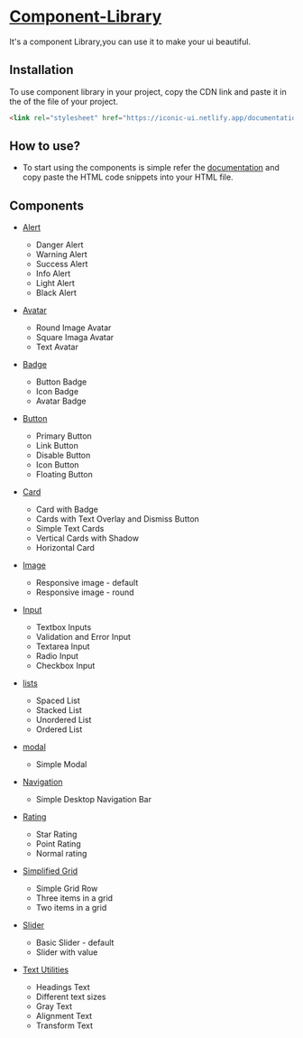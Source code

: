 # [Component-Library](https://iconic-ui.netlify.app/)
 
It's a component Library,you can use it to make your ui beautiful.

## Installation

To use component library in your project, copy the CDN link and paste it in the <head> of the <HTML> file of your project.

```HTML
<link rel="stylesheet" href="https://iconic-ui.netlify.app/documentation/Styles/general.css"/>
```

## How to use?
- To start using the components is simple refer the [documentation](https://component-library-48ff05.netlify.app/documentation/avatar/avatar.html) and copy paste the HTML code snippets into your HTML file.

## Components

* [Alert](https://component-library-48ff05.netlify.app/documentation/alert/alert.html)
  * Danger Alert
  * Warning Alert
  * Success Alert
  * Info Alert
  * Light Alert
  * Black Alert

* [Avatar](https://component-library-48ff05.netlify.app/documentation/avatar/avatar.html)
  * Round Image Avatar
  * Square Imaga Avatar
  * Text Avatar

* [Badge](https://component-library-48ff05.netlify.app/documentation/badge/badge.html)
  * Button Badge
  * Icon Badge
  * Avatar Badge

* [Button](https://component-library-48ff05.netlify.app/documentation/button/button.html)
  * Primary Button
  * Link Button
  * Disable Button
  * Icon Button
  * Floating Button

* [Card](https://component-library-48ff05.netlify.app/documentation/card/card.html)
  * Card with Badge
  * Cards with Text Overlay and Dismiss Button 
  * Simple Text Cards
  * Vertical Cards with Shadow
  * Horizontal Card

* [Image](https://component-library-48ff05.netlify.app/documentation/image-comp/image.html)
  * Responsive image - default
  * Responsive image - round

* [Input](https://component-library-48ff05.netlify.app/documentation/input/input.html)
  * Textbox Inputs
  * Validation and Error Input
  * Textarea Input 
  * Radio Input
  * Checkbox Input

* [lists](https://component-library-48ff05.netlify.app/documentation/lists/lists.html)
  * Spaced List
  * Stacked List
  * Unordered List
  * Ordered List

* [modal](https://component-library-48ff05.netlify.app/documentation/model/model.html)
  * Simple Modal

* [Navigation](https://component-library-48ff05.netlify.app/documentation/navigation/navigatio.html)
  * Simple Desktop Navigation Bar

* [Rating](https://component-library-48ff05.netlify.app/documentation/rating-compo/rating.html)
  * Star Rating
  * Point Rating
  * Normal rating

* [Simplified Grid](https://component-library-48ff05.netlify.app/documentation/simplified-grid/grid.html)
  * Simple Grid Row
  * Three items in a grid
  * Two items in a grid

* [Slider](https://component-library-48ff05.netlify.app/documentation/slider/slider.html)
  * Basic Slider - default
  * Slider with value  

* [Text Utilities](https://component-library-48ff05.netlify.app/documentation/text-utilities/text.html)
  * Headings Text
  * Different text sizes
  * Gray Text
  * Alignment Text
  * Transform Text
